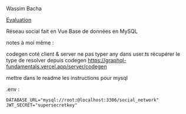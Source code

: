 Wassim Bacha

[Evaluation](https://gist.github.com/Punkte/71aa7808c6b14896f2d6566633c9e519)

Réseau social fait en Vue
Base de données en MySQL


notes à moi même : 

codegen coté client & server
ne pas typer any dans user.ts
récupérer le type de resolver depuis codegen
https://graphql-fundamentals.vercel.app/server/codegen

mettre dans le readme les instructions pour mysql


.env :
```
DATABASE_URL="mysql://root:@localhost:3306/social_network"
JWT_SECRET="supersecretkey"
```
